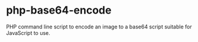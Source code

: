 php-base64-encode
=================

PHP command line script to encode an image to a base64 script suitable for JavaScript to use.
